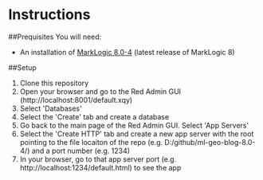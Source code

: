 # Instructions

##Prequisites
You will need:
* An installation of [MarkLogic 8.0-4](https://developer.marklogic.com/products) (latest release of MarkLogic 8)

##Setup
1. Clone this repository
2. Open your browser and go to the Red Admin GUI (http://localhost:8001/default.xqy)
3. Select 'Databases'
4. Select the 'Create' tab and create a database
5. Go back to the main page of the Red Admin GUI. Select 'App Servers'
6. Select the 'Create HTTP' tab and create a new app server with the root pointing to the file locaiton of the repo (e.g. D:/github/ml-geo-blog-8.0-4/) and a port number (e.g. 1234)
7. In your browser, go to that app server port (e.g. http://localhost:1234/default.html) to see the app